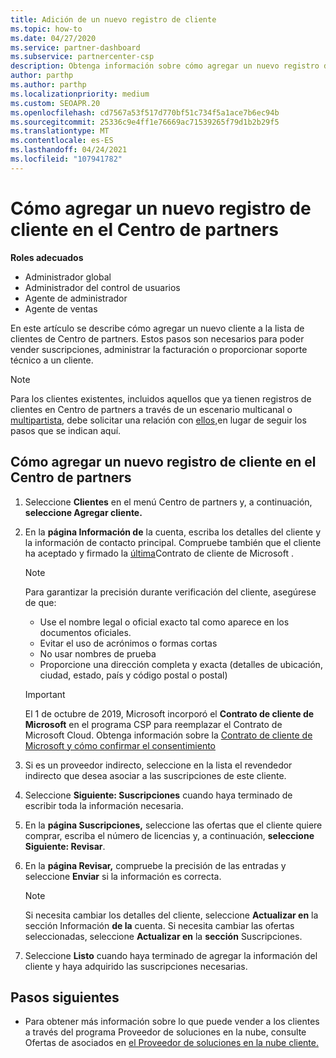 ```yaml
---
title: Adición de un nuevo registro de cliente
ms.topic: how-to
ms.date: 04/27/2020
ms.service: partner-dashboard
ms.subservice: partnercenter-csp
description: Obtenga información sobre cómo agregar un nuevo registro de cliente en Centro de partners. A continuación, puede vender las suscripciones de los clientes, administrar la facturación o proporcionar soporte técnico al cliente.
author: parthp
ms.author: parthp
ms.localizationpriority: medium
ms.custom: SEOAPR.20
ms.openlocfilehash: cd7567a53f517d770bf51c734f5a1ace7b6ec94b
ms.sourcegitcommit: 25336c9e4ff1e76669ac71539265f79d1b2b29f5
ms.translationtype: MT
ms.contentlocale: es-ES
ms.lasthandoff: 04/24/2021
ms.locfileid: "107941782"
---
```

# <a name="how-to-add-a-new-customer-record-in-partner-center"></a>Cómo agregar un nuevo registro de cliente en el Centro de partners

**Roles adecuados**

- Administrador global
- Administrador del control de usuarios
- Agente de administrador
- Agente de ventas

En este artículo se describe cómo agregar un nuevo cliente a la lista de clientes de Centro de partners. Estos pasos son necesarios para poder vender suscripciones, administrar la facturación o proporcionar soporte técnico a un cliente.

>[!NOTE]
>Para los clientes existentes, incluidos aquellos que ya [](multichannel.md) tienen registros de clientes en Centro de partners a través de un escenario multicanal o [multipartista,](multipartner.md) debe solicitar una relación con [ellos,](request-a-relationship-with-a-customer.md)en lugar de seguir los pasos que se indican aquí.

## <a name="to-add-a-new-customer-in-partner-center"></a>Cómo agregar un nuevo registro de cliente en el Centro de partners

1. Seleccione **Clientes** en el menú Centro de partners y, a continuación, **seleccione Agregar cliente.**

2. En la **página Información de** la cuenta, escriba los detalles del cliente y la información de contacto principal. Compruebe también que el cliente ha aceptado y firmado la [última](agreements.md)Contrato de cliente de Microsoft .

   >[!NOTE]
   >
   >Para garantizar la precisión durante verificación del cliente, asegúrese de que:
   >
   >- Use el nombre legal o oficial exacto tal como aparece en los documentos oficiales.
   >- Evitar el uso de acrónimos o formas cortas
   >- No usar nombres de prueba
   >- Proporcione una dirección completa y exacta (detalles de ubicación, ciudad, estado, país y código postal o postal)

   >[!IMPORTANT]
   > El 1 de octubre de 2019, Microsoft incorporó el **Contrato de cliente de Microsoft** en el programa CSP para reemplazar el Contrato de Microsoft Cloud. Obtenga información sobre la [Contrato de cliente de Microsoft y cómo confirmar el consentimiento](confirm-customer-agreement.md)
  
3. Si es un proveedor indirecto, seleccione en la lista el revendedor indirecto que desea asociar a las suscripciones de este cliente.

4. Seleccione **Siguiente: Suscripciones** cuando haya terminado de escribir toda la información necesaria.

5. En la **página Suscripciones,** seleccione las ofertas que el cliente quiere comprar, escriba el número de licencias y, a continuación, **seleccione Siguiente: Revisar**.

6. En la **página Revisar,** compruebe la precisión de las entradas y seleccione **Enviar** si la información es correcta.

   >[!NOTE]
   >Si necesita cambiar los detalles del cliente, seleccione **Actualizar en** la sección Información **de la** cuenta. Si necesita cambiar las ofertas seleccionadas, seleccione **Actualizar en** la **sección** Suscripciones.

7. Seleccione **Listo** cuando haya terminado de agregar la información del cliente y haya adquirido las suscripciones necesarias.

## <a name="next-steps"></a>Pasos siguientes

- Para obtener más información sobre lo que puede vender a los clientes a través del programa Proveedor de soluciones en la nube, consulte Ofertas de asociados en [el Proveedor de soluciones en la nube cliente.](csp-offers.md)

